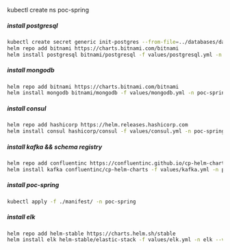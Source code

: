 kubectl create ns poc-spring

##### install postgresql
```bash
kubectl create secret generic init-postgres --from-file=../databases/data/postgres-entrypoint/init-postgres.sql -n poc-spring 
helm repo add bitnami https://charts.bitnami.com/bitnami
helm install postgresql bitnami/postgresql -f values/postgresql.yml -n poc-spring --version 10.2.4
```

##### install mongodb
```bash
helm repo add bitnami https://charts.bitnami.com/bitnami
helm install mongodb bitnami/mongodb -f values/mongodb.yml -n poc-spring --version 10.5.0
```

##### install consul
```bash
helm repo add hashicorp https://helm.releases.hashicorp.com
helm install consul hashicorp/consul -f values/consul.yml -n poc-spring --version 0.20.1
```

##### install kafka && schema registry
```bash
helm repo add confluentinc https://confluentinc.github.io/cp-helm-charts/
helm install kafka confluentinc/cp-helm-charts -f values/kafka.yml -n poc-spring --version 0.6.0
```

##### install poc-spring
```bash
kubectl apply -f ./manifest/ -n poc-spring
```

##### install elk
```bash
helm repo add helm-stable https://charts.helm.sh/stable
helm install elk helm-stable/elastic-stack -f values/elk.yml -n elk --version 2.0.6
```


